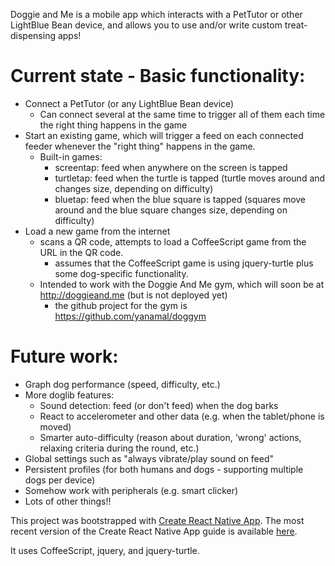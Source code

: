 Doggie and Me is a mobile app which interacts with a PetTutor or other LightBlue Bean device, and allows you to use and/or write custom treat-dispensing apps!

# Current state - Basic functionality:
- Connect a PetTutor (or any LightBlue Bean device)
  - Can connect several at the same time to trigger all of them each time the right thing happens in the game
- Start an existing game, which will trigger a feed on each connected feeder whenever the "right thing" happens in the game.
  - Built-in games:
    - screentap: feed when anywhere on the screen is tapped
    - turtletap: feed when the turtle is tapped (turtle moves around and changes size, depending on difficulty)
    - bluetap: feed when the blue square is tapped (squares move around and the blue square changes size, depending on difficulty)
- Load a new game from the internet
  - scans a QR code, attempts to load a CoffeeScript game from the URL in the QR code.
    - assumes that the CoffeeScript game is using jquery-turtle plus some dog-specific functionality.
  - Intended to work with the Doggie And Me gym, which will soon be at http://doggieand.me (but is not deployed yet)
    - the github project for the gym is https://github.com/yanamal/doggym

# Future work:
- Graph dog performance (speed, difficulty, etc.)
- More doglib features:
  - Sound detection: feed (or don't feed) when the dog barks
  - React to accelerometer and other data (e.g. when the tablet/phone is moved)
  - Smarter auto-difficulty (reason about duration, 'wrong' actions, relaxing criteria during the round, etc.)
- Global settings such as "always vibrate/play sound on feed"
- Persistent profiles (for both humans and dogs - supporting multiple dogs per device)
- Somehow work with peripherals (e.g. smart clicker)
- Lots of other things!!


This project was bootstrapped with [Create React Native App](https://github.com/react-community/create-react-native-app).
The most recent version of the Create React Native App guide is available [here](https://github.com/react-community/create-react-native-app/blob/master/react-native-scripts/template/README.md).

It uses CoffeeScript, jquery, and jquery-turtle.